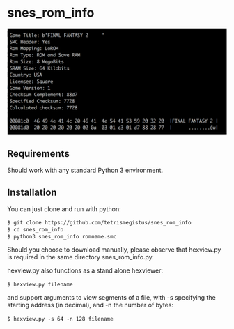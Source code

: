 # snes_rom_info

![example screenshot](https://github.com/tetrismegistus/snes_rom_info/blob/master/rom_capture.png "Example Screenshot")

## Requirements

Should work with any standard Python 3 environment.

## Installation

You can just clone and run with python:

```
$ git clone https://github.com/tetrismegistus/snes_rom_info
$ cd snes_rom_info
$ python3 snes_rom_info romname.smc
```

Should you choose to download manually, please observe that hexview.py is required in the same directory snes_rom_info.py.

hexview.py also functions as a stand alone hexviewer:

`$ hexview.py filename`

and support arguments to view segments of a file, with -s specifying the starting address (in decimal), and -n the number of bytes:

`$ hexview.py -s 64 -n 128 filename`
